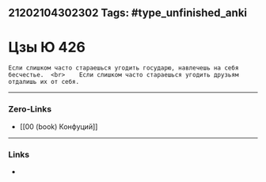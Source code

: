 21202104302302
Tags: #type_unfinished_anki 
---
# Цзы Ю 426

    Если слишком часто стараешься угодить государю, навлечешь на себя бесчестье.  <br>    Если слишком часто стараешься угодить друзьям отдалишь их от себя.

---
### Zero-Links
- [[00 (book) Конфуций]]
---
### Links
-